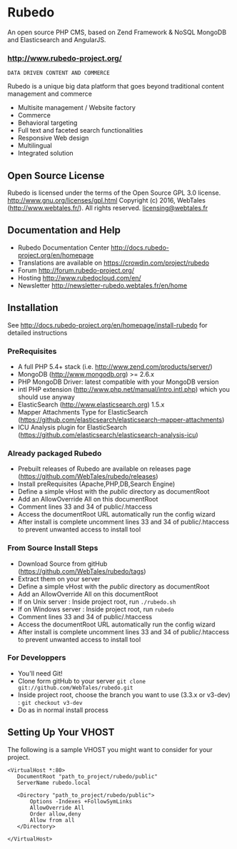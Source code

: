 Rubedo
======

An open source PHP CMS, based on Zend Framework &amp; NoSQL MongoDB and Elasticsearch and AngularJS.
### http://www.rubedo-project.org/
    DATA DRIVEN CONTENT AND COMMERCE

Rubedo is a unique big data platform that goes beyond traditional content management and commerce
* Multisite management / Website factory
* Commerce
* Behavioral targeting
* Full text and faceted search functionalities
* Responsive Web design
* Multilingual
* Integrated solution

Open Source License
------------------------------------------------------------------------------------------
Rubedo is licensed under the terms of the Open Source GPL 3.0 license. 
http://www.gnu.org/licenses/gpl.html
Copyright (c) 2016, WebTales (http://www.webtales.fr/). All rights reserved.
licensing@webtales.fr

Documentation and Help
------------------------------------------------------------------------------------------
* Rubedo Documentation Center http://docs.rubedo-project.org/en/homepage
* Translations are available on https://crowdin.com/project/rubedo
* Forum http://forum.rubedo-project.org/
* Hosting http://www.rubedocloud.com/en/ 
* Newsletter http://newsletter-rubedo.webtales.fr/en/home


Installation
------------------------------------------------------------------------------------------

See http://docs.rubedo-project.org/en/homepage/install-rubedo for detailed instructions

### PreRequisites
* A full PHP 5.4+ stack (i.e. http://www.zend.com/products/server/)
* MongoDB (http://www.mongodb.org) >= 2.6.x 
* PHP MongoDB Driver: latest compatible with your MongoDB version
* intl PHP extension (http://www.php.net/manual/intro.intl.php) which you should use anyway
* ElasticSearch (http://www.elasticsearch.org) 1.5.x
* Mapper Attachments Type for ElasticSearch (https://github.com/elasticsearch/elasticsearch-mapper-attachments) 
* ICU Analysis plugin for ElasticSearch (https://github.com/elasticsearch/elasticsearch-analysis-icu)

### Already packaged Rubedo
* Prebuilt releases of Rubedo are available on releases page (https://github.com/WebTales/rubedo/releases)
* Install preRequisites (Apache,PHP,DB,Search Engine)
* Define a simple vHost with the *public* directory as documentRoot
* Add an AllowOverride All on this documentRoot
* Comment lines 33 and 34 of public/.htaccess
* Access the documentRoot URL automatically run the config wizard
* After install is complete uncomment lines 33 and 34 of public/.htaccess to prevent unwanted access to install tool

### From Source Install Steps
* Download Source from gitHub (https://github.com/WebTales/rubedo/tags)
* Extract them on your server
* Define a simple vHost with the *public* directory as documentRoot
* Add an AllowOverride All on this documentRoot
* If on Unix server : Inside project root, run `./rubedo.sh`
* If on Windows server : Inside project root, run `rubedo`
* Comment lines 33 and 34 of public/.htaccess
* Access the documentRoot URL automatically run the config wizard
* After install is complete uncomment lines 33 and 34 of public/.htaccess to prevent unwanted access to install tool

### For Developpers
* You'll need Git!
* Clone form gitHub to your server `git clone git://github.com/WebTales/rubedo.git`
* Inside project root, choose the branch you want to use (3.3.x or v3-dev) : `git checkout v3-dev`
* Do as in normal install process



Setting Up Your VHOST
------------------------------------------------------------------------------------------
The following is a sample VHOST you might want to consider for your project.

	<VirtualHost *:80>
	   DocumentRoot "path_to_project/rubedo/public"
	   ServerName rubedo.local
	
	   <Directory "path_to_project/rubedo/public">
	       Options -Indexes +FollowSymLinks
	       AllowOverride All
	       Order allow,deny
	       Allow from all
	   </Directory>
	
	</VirtualHost>


